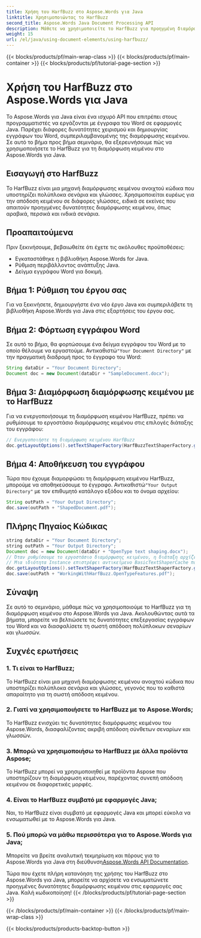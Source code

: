 ```yaml
---
title: Χρήση του HarfBuzz στο Aspose.Words για Java
linktitle: Χρησιμοποιώντας το HarfBuzz
second_title: Aspose.Words Java Document Processing API
description: Μάθετε να χρησιμοποιείτε το HarfBuzz για προηγμένη διαμόρφωση κειμένου στο Aspose.Words για Java. Βελτιώστε την απόδοση κειμένου σε σύνθετα σενάρια με αυτόν τον οδηγό βήμα προς βήμα.
weight: 15
url: /el/java/using-document-elements/using-harfbuzz/
---
```


{{< blocks/products/pf/main-wrap-class >}}
{{< blocks/products/pf/main-container >}}
{{< blocks/products/pf/tutorial-page-section >}}

# Χρήση του HarfBuzz στο Aspose.Words για Java


Το Aspose.Words για Java είναι ένα ισχυρό API που επιτρέπει στους προγραμματιστές να εργάζονται με έγγραφα του Word σε εφαρμογές Java. Παρέχει διάφορες δυνατότητες χειρισμού και δημιουργίας εγγράφων του Word, συμπεριλαμβανομένης της διαμόρφωσης κειμένου. Σε αυτό το βήμα προς βήμα σεμινάριο, θα εξερευνήσουμε πώς να χρησιμοποιήσετε το HarfBuzz για τη διαμόρφωση κειμένου στο Aspose.Words για Java.

## Εισαγωγή στο HarfBuzz

Το HarfBuzz είναι μια μηχανή διαμόρφωσης κειμένου ανοιχτού κώδικα που υποστηρίζει πολύπλοκα σενάρια και γλώσσες. Χρησιμοποιείται ευρέως για την απόδοση κειμένου σε διάφορες γλώσσες, ειδικά σε εκείνες που απαιτούν προηγμένες δυνατότητες διαμόρφωσης κειμένου, όπως αραβικά, περσικά και ινδικά σενάρια.

## Προαπαιτούμενα

Πριν ξεκινήσουμε, βεβαιωθείτε ότι έχετε τις ακόλουθες προϋποθέσεις:

- Εγκαταστάθηκε η βιβλιοθήκη Aspose.Words for Java.
- Ρύθμιση περιβάλλοντος ανάπτυξης Java.
- Δείγμα εγγράφου Word για δοκιμή.

## Βήμα 1: Ρύθμιση του έργου σας

Για να ξεκινήσετε, δημιουργήστε ένα νέο έργο Java και συμπεριλάβετε τη βιβλιοθήκη Aspose.Words για Java στις εξαρτήσεις του έργου σας.

## Βήμα 2: Φόρτωση εγγράφου Word

 Σε αυτό το βήμα, θα φορτώσουμε ένα δείγμα εγγράφου του Word με το οποίο θέλουμε να εργαστούμε. Αντικαθιστώ`"Your Document Directory"` με την πραγματική διαδρομή προς το έγγραφο του Word:

```java
String dataDir = "Your Document Directory";
Document doc = new Document(dataDir + "SampleDocument.docx");
```

## Βήμα 3: Διαμόρφωση διαμόρφωσης κειμένου με το HarfBuzz

Για να ενεργοποιήσουμε τη διαμόρφωση κειμένου HarfBuzz, πρέπει να ρυθμίσουμε το εργοστάσιο διαμόρφωσης κειμένου στις επιλογές διάταξης του εγγράφου:

```java
// Ενεργοποιήστε τη διαμόρφωση κειμένου HarfBuzz
doc.getLayoutOptions().setTextShaperFactory(HarfBuzzTextShaperFactory.getInstance());
```

## Βήμα 4: Αποθήκευση του εγγράφου

 Τώρα που έχουμε διαμορφώσει τη διαμόρφωση κειμένου HarfBuzz, μπορούμε να αποθηκεύσουμε το έγγραφο. Αντικαθιστώ`"Your Output Directory"` με τον επιθυμητό κατάλογο εξόδου και το όνομα αρχείου:

```java
String outPath = "Your Output Directory";
doc.save(outPath + "ShapedDocument.pdf");
```

## Πλήρης Πηγαίος Κώδικας
```java
string dataDir = "Your Document Directory";
string outPath = "Your Output Directory";
Document doc = new Document(dataDir + "OpenType text shaping.docx");
// Όταν ρυθμίσουμε το εργοστάσιο διαμόρφωσης κειμένου, η διάταξη αρχίζει να χρησιμοποιεί λειτουργίες OpenType.
// Μια ιδιότητα Instance επιστρέφει αντικείμενο BasicTextShaperCache που αναδιπλώνει το HarfBuzzTextShaperFactory.
doc.getLayoutOptions().setTextShaperFactory(HarfBuzzTextShaperFactory.getInstance());
doc.save(outPath + "WorkingWithHarfBuzz.OpenTypeFeatures.pdf");
```

## Σύναψη

Σε αυτό το σεμινάριο, μάθαμε πώς να χρησιμοποιούμε το HarfBuzz για τη διαμόρφωση κειμένου στο Aspose.Words για Java. Ακολουθώντας αυτά τα βήματα, μπορείτε να βελτιώσετε τις δυνατότητες επεξεργασίας εγγράφων του Word και να διασφαλίσετε τη σωστή απόδοση πολύπλοκων σεναρίων και γλωσσών.

## Συχνές ερωτήσεις

### 1. Τι είναι το HarfBuzz;

Το HarfBuzz είναι μια μηχανή διαμόρφωσης κειμένου ανοιχτού κώδικα που υποστηρίζει πολύπλοκα σενάρια και γλώσσες, γεγονός που το καθιστά απαραίτητο για τη σωστή απόδοση κειμένου.

### 2. Γιατί να χρησιμοποιήσετε το HarfBuzz με το Aspose.Words;

Το HarfBuzz ενισχύει τις δυνατότητες διαμόρφωσης κειμένου του Aspose.Words, διασφαλίζοντας ακριβή απόδοση σύνθετων σεναρίων και γλωσσών.

### 3. Μπορώ να χρησιμοποιήσω το HarfBuzz με άλλα προϊόντα Aspose;

Το HarfBuzz μπορεί να χρησιμοποιηθεί με προϊόντα Aspose που υποστηρίζουν τη διαμόρφωση κειμένου, παρέχοντας συνεπή απόδοση κειμένου σε διαφορετικές μορφές.

### 4. Είναι το HarfBuzz συμβατό με εφαρμογές Java;

Ναι, το HarfBuzz είναι συμβατό με εφαρμογές Java και μπορεί εύκολα να ενσωματωθεί με το Aspose.Words για Java.

### 5. Πού μπορώ να μάθω περισσότερα για το Aspose.Words για Java;

Μπορείτε να βρείτε αναλυτική τεκμηρίωση και πόρους για το Aspose.Words για Java στη διεύθυνση[Aspose.Words API Documentation](https://reference.aspose.com/words/java/).

Τώρα που έχετε πλήρη κατανόηση της χρήσης του HarfBuzz στο Aspose.Words για Java, μπορείτε να αρχίσετε να ενσωματώνετε προηγμένες δυνατότητες διαμόρφωσης κειμένου στις εφαρμογές σας Java. Καλή κωδικοποίηση!
{{< /blocks/products/pf/tutorial-page-section >}}

{{< /blocks/products/pf/main-container >}}
{{< /blocks/products/pf/main-wrap-class >}}

{{< blocks/products/products-backtop-button >}}
